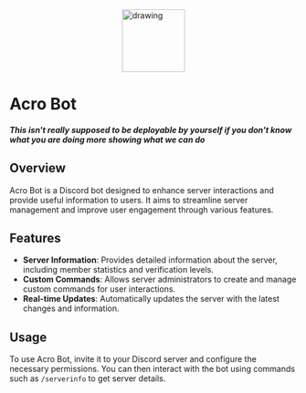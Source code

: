 <img src="https://cdn.stratostech.xyz/images/branding/Stratos.png" alt="drawing" height="110" width="110" style="display: block; margin-left: auto;margin-right: auto;"/>

# Acro Bot

##### This isn't really supposed to be deployable by yourself if you don't know what you are doing more showing what we can do

## Overview

Acro Bot is a Discord bot designed to enhance server interactions and provide useful information to users. It aims to streamline server management and improve user engagement through various features.

## Features

- **Server Information**: Provides detailed information about the server, including member statistics and verification levels.
- **Custom Commands**: Allows server administrators to create and manage custom commands for user interactions.
- **Real-time Updates**: Automatically updates the server with the latest changes and information.

## Usage

To use Acro Bot, invite it to your Discord server and configure the necessary permissions. You can then interact with the bot using commands such as `/serverinfo` to get server details.
